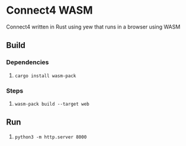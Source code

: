 # Connect4 WASM
Connect4 written in Rust using yew that runs in a browser using WASM

## Build
### Dependencies
1. `cargo install wasm-pack`

### Steps
1. `wasm-pack build --target web`

## Run
1. `python3 -m http.server 8000`
